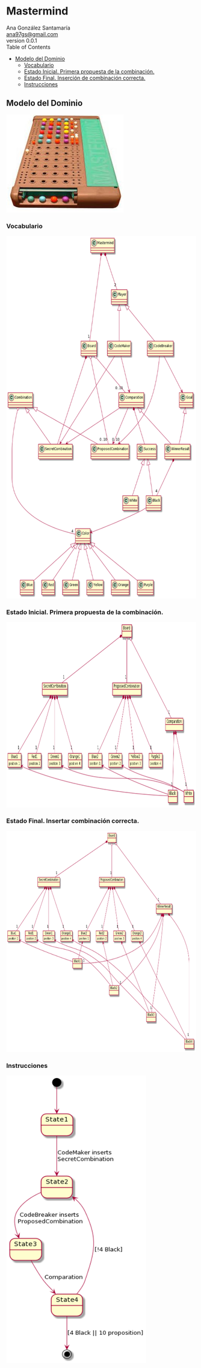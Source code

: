 <!DOCTYPE html>
<html lang="en">
<head>
  <meta charset="UTF-8">
  <meta http-equiv="X-UA-Compatible" content="IE=edge">
  <meta name="viewport" content="width=device-width, initial-scale=1.0">
  <meta name="author" content="Ana González Santamaría">
  <link rel="stylesheet" href="https://fonts.googleapis.com/css?          family=Open+Sans:300,300italic,400,400italic,600,600italic%7CNoto+Serif:400,400italic,700,700italic%7CDroid+Sans+Mono:400,700">
  <link rel="stylesheet" href="https://cdnjs.cloudflare.com/ajax/libs/font-awesome/4.7.0/css/font-awesome.min.css">
</head>
<body>
  <h1>Mastermind</h1>
  <div class="details">
    <span id="author" class="author">Ana González Santamaría</span><br>
    <span id="email" class="email"><a href="mailto:ana97gs@gmail.com">ana97gs@gmail.com</a></span><br>
    <span id="revnumber">version 0.0.1</span>
  </div>
  <div id="index">
    <div id="index_title">Table of Contents</div>
      <ul class="sectlevel1">
        <li><a href="#modelo-del-dominio">Modelo del Dominio</a>
          <ul class="sectlevel2">
            <li><a href="#vocabulario">Vocabulario</a></li>
            <li><a href="#estado-inicial">Estado Inicial. Primera propuesta de la combinación.</a></li>
            <li><a href="#estado-final">Estado Final. Inserción de combinación correcta.</a></li>
            <li><a href="#instrucciones">Instrucciones</a></li>
          </ul>
        </li>
      </ul>
    </div>
  </div>
  <div id="content">
    <div class="sect1">
      <h2 id="modelo-del-dominio">Modelo del Dominio</h2>
      <div class="sectionbody">
        <div class="imageblock">
          <div class="content">
            <img src="images/Mastermind.jpg" alt="Mastermind">
          </div>
        </div>
        <div class="sect2">
          <h3 id="vocabulario">Vocabulario</h3>
          <div class="imageblock">
            <div class="content">
              <img src="images/diagrama_clases.png" alt="MastermindClases" width="1130" height="963">
            </div>
          </div>
        </div>
        <div class="sect2">
          <h3 id="estado-inicial">Estado Inicial. Primera propuesta de la combinación.</h3>
          <div class="imageblock">
            <div class="content">
              <img src="images/diagrama_objetos_inicial.png" alt="estadoInicialMastermind" width="1094" height="492">
            </div>
          </div>
        </div>
        <div class="sect2">
          <h3 id="estado-final-objetivo-tictactoe-en-3ª-fila">Estado Final. Insertar combinación correcta.</h3>
          <div class="imageblock">
            <div class="content">
              <img src="images/diagrama_objetos_final.png" alt="estadoFinalMastermind" width="1131" height="587">
            </div>
          </div>
        </div>
        <div class="sect2">
          <h3 id="instrucciones">Instrucciones</h3>
          <div class="imageblock">
            <div class="content">
              <img src="images/diagrama_estados.png" alt="instructions" width="371" height="764">
            </div>
          </div>
        </div>
      </div>
  </div>
</body>
</html>

